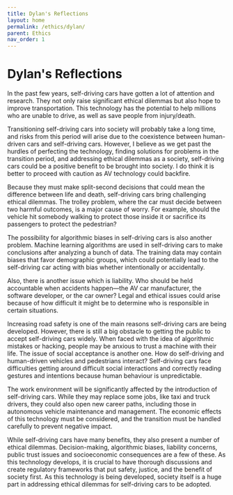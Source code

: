 ```yaml
---
title: Dylan's Reflections
layout: home
permalink: /ethics/dylan/
parent: Ethics
nav_order: 1
---
```


# Dylan's Reflections

In the past few years, self-driving cars have gotten a lot of attention and research. They not only raise significant ethical dilemmas but also hope to improve transportation. This technology has the potential to help millions who are unable to drive, as well as save people from injury/death.

Transitioning self-driving cars into society will probably take a long time, and risks from this period will arise due to the coexistence between human-driven cars and self-driving cars. However, I believe as we get past the hurdles of perfecting the technology, finding solutions for problems in the transition period, and addressing ethical dilemmas as a society, self-driving cars could be a positive benefit to be brought into society. I do think it is better to proceed with caution as AV technology could backfire.

Because they must make split-second decisions that could mean the difference between life and death, self-driving cars bring challenging ethical dilemmas. The trolley problem, where the car must decide between two harmful outcomes, is a major cause of worry. For example, should the vehicle hit somebody walking to protect those inside it or sacrifice its passengers to protect the pedestrian?

The possibility for algorithmic biases in self-driving cars is also another problem. Machine learning algorithms are used in self-driving cars to make conclusions after analyzing a bunch of data. The training data may contain biases that favor demographic groups, which could potentially lead to the self-driving car acting with bias whether intentionally or accidentally.

Also, there is another issue which is liability. Who should be held accountable when accidents happen—the AV car manufacturer, the software developer, or the car owner? Legal and ethical issues could arise because of how difficult it might be to determine who is responsible in certain situations.

Increasing road safety is one of the main reasons self-driving cars are being developed. However, there is still a big obstacle to getting the public to accept self-driving cars widely. When faced with the idea of algorithmic mistakes or hacking, people may be anxious to trust a machine with their life.
The issue of social acceptance is another one. How do self-driving and human-driven vehicles and pedestrians interact? Self-driving cars face difficulties getting around difficult social interactions and correctly reading gestures and intentions because human behaviour is unpredictable.

The work environment will be significantly affected by the introduction of self-driving cars. While they may replace some jobs, like taxi and truck drivers, they could also open new career paths, including those in autonomous vehicle maintenance and management. The economic effects of this technology must be considered, and the transition must be handled carefully to prevent negative impact.

While self-driving cars have many benefits, they also present a number of ethical dilemmas. Decision-making, algorithmic biases, liability concerns, public trust issues and socioeconomic consequences are a few of these. As this technology develops, it is crucial to have thorough discussions and create regulatory frameworks that put safety, justice, and the benefit of society first. As this technology is being developed, society itself is a huge part in addressing ethical dilemmas for self-driving cars to be adopted.
